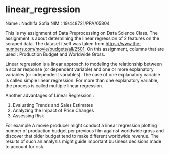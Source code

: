 # linear_regression
Name : Nadhifa Sofia
NIM : 19/448721/PPA/05804

This is my assignment of Data Preprocessing on Data Science Class. 
The assignment is about determining the linear regression of 2 features on the scraped data. The dataset itself was taken from  https://www.the-numbers.com/movie/budgets/all/2501. 
On this assignment, columns that are used : Production Budget and Worldwide Gross. 

Linear regression is a linear approach to modeling the relationship between a scalar response (or dependent variable) and one or more explanatory variables (or independent variables). The case of one explanatory variable is called simple linear regression. For more than one explanatory variable, the process is called multiple linear regression.

Another advantages of Linear Regression :
1. Evaluating Trends and Sales Estimates
2. Analyzing the Impact of Price Changes
3. Assessing Risk

For example
A movie producer might conduct a linear regression plotting number of production budget per previous film against worldwide gross and discover that older budget tend to make different worldwide revenue. The results of such an analysis might guide important business decisions made to account for risk.
